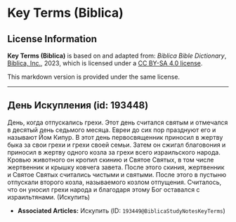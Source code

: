 # Key Terms (Biblica)

## License Information

**Key Terms (Biblica)** is based on and adapted from: _Biblica Bible Dictionary_, [Biblica, Inc.](https://www.biblica.com/), 2023, which is licensed under a [CC BY-SA 4.0 license](https://creativecommons.org/licenses/by-sa/4.0/legalcode.en).

This markdown version is provided under the same license.



--------------------------------

## День Искупления (id: 193448)

День, когда отпускались грехи. Этот день считался святым и отмечался в десятый день седьмого месяца. Евреи до сих пор празднуют его и называют Йом Кипур. В этот день первосвященник приносил в жертву быка за свои грехи и грехи своей семьи. Затем он сжигал благовония и приносил в жертву одного козла за грехи всего израильского народа. Кровью животного он кропил скинию и Святое Святых, в том числе жертвенник и крышку ковчега завета. После этого скиния, жертвенник и Святое Святых считались чистыми и святыми. После этого в пустыню отпускали второго козла, называемого козлом отпущения. Считалось, что он уносил грехи народа и благодаря этому Бог оставался с израильтянами. (Искупить)

* **Associated Articles:** Искупить (ID: `193449@BiblicaStudyNotesKeyTerms`)

